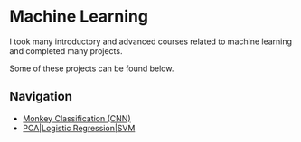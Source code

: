 # Machine Learning

I took many introductory and advanced courses related to machine learning and completed many projects.

Some of these projects can be found below.

## Navigation

- [Monkey Classification (CNN)](/monkey-classification)
- [PCA|Logistic Regression|SVM](/PCA-LR-SVM)
